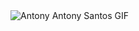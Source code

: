 <!DOCTYPE html>
<html lang="en">
<body>
    <img src="https://github.com/LaiTanLoc452022/LaiTanLoc452022/assets/103021684/56a943da-6c8e-4f56-9a13-51855049bc7f" alt="Antony Antony Santos GIF" class="center-image">
</body>
</html>
<!--
**LaiTanLoc452022/LaiTanLoc452022** is a ✨ _special_ ✨ repository because its `README.md` (this file) appears on your GitHub profile.

Here are some ideas to get you started:

- 🔭 I’m currently working on ...
- 🌱 I’m currently learning ...
- 👯 I’m looking to collaborate on ...
- 🤔 I’m looking for help with ...
- 💬 Ask me about ...
- 📫 How to reach me: ...
- 😄 Pronouns: ...
- ⚡ Fun fact: ...
-->
